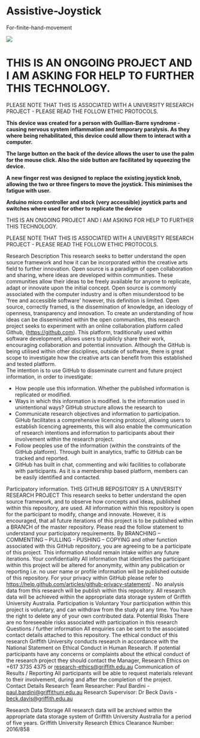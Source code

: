 # Assistive-Joystick 
For-finite-hand-movement

<img src="https://github.com/paulbardini/Assistive-Joystick---For-finite-hand-movement/blob/master/img/Making/Image00025%20smaller.jpg">

<h1> THIS IS AN ONGOING PROJECT AND I AM ASKING FOR HELP TO FURTHER THIS TECHNOLOGY.</h1>

PLEASE NOTE THAT THIS IS ASSOCIATED WITH A UNIVERSITY RESEARCH PROJECT - PLEASE READ THE FOLLOW ETHIC PROTOCOLS.


<b>This device was created for a person with Guillian-Barre syndrome - causing nervous system inflammation and temporary paralysis. 
As they where being rehabilitated, this device could allow them to interact with a computer.</b>

<b>The large button on the back of the device allows the user to use the palm for the mouse click. 
Also the side button are facilitated by squeezing the device.</b>

<b>A new finger rest was designed to replace the existing joystick knob, allowing the two or three fingers to move the joystick. 
This minimises the fatigue with user.</b>

<b>Arduino micro controller and stock (very accessible) joystick parts and switches where used for other to replicate the device</b>


THIS IS AN ONGOING PROJECT AND I AM ASKING FOR HELP TO FURTHER THIS TECHNOLOGY.

PLEASE NOTE THAT THIS IS ASSOCIATED WITH A UNIVERSITY RESEARCH PROJECT - PLEASE READ THE FOLLOW ETHIC PROTOCOLS.




Research Description
This research seeks to better understand the open source framework and how it can be incorporated within the creative arts field to further innovation.
Open source is a paradigm of open collaboration and sharing, where ideas are developed within communities. These communities allow their ideas to be freely available for anyone to replicate, adapt or innovate upon the initial concept. Open source is commonly associated with the computer industry and is often misunderstood to be 'free and accessible software' however, this definition is limited. Open source, correctly framed, is the dissemination of knowledge, an ideology of openness, transparency and innovation.
To create an understanding of how ideas can be disseminated within the open communities, this research project seeks to experiment with an online collaboration platform called Github, (https://github.com). This platform, traditionally used within software development, allows users to publicly share their work, encouraging collaboration and potential innovation. Although the GitHub is being utilised within other disciplines, outside of software, there is great scope to investigate how the creative arts can benefit from this established and tested platform.   
The intention is to use GitHub to disseminate current and future project information, in order to investigate:
-	How people use this information.  Whether the published information is replicated or modified.
-	Ways in which this information is modified. Is the information used in unintentional ways?
GitHub structure allows the research to 
-	Communicate research objectives and information to participation. GiHub facilitates a comprehensive licencing protocol, allowing users to establish licencing agreements, this will also enable the communication of research intentions and information to participants about their involvement within the research project.
-	Follow peoples use of the information (within the constraints of the GitHub platform). Through built in analytics, traffic to GitHub can be tracked and reported.
-	GitHub has built in chat, commenting and wiki facilities to collaborate with participants. As it is a membership based platform, members can be easily identified and contacted.

Participatory information.
THIS GITHUB REPOSITORY IS A UNIVERSITY RESEARCH PROJECT 
This research seeks to better understand the open source framework, and to observe how concepts and ideas, published within this repository, are used. All information within this repository is open for the participant to modify, change and innovate. However, it is encouraged, that all future iterations of this project is to be published within a BRANCH of the master repository. 
Please read the follow statement to understand your participatory requirements. 
By BRANCHING – COMMENTING – PULLING - PUSHING – COPYING and other function associated with this GitHub repository, you are agreeing to be a participate of this project. This information should remain intake within any future iterations.
Your confidentiality
All information that identifies the participant within this project will be altered for anonymity, within any publication or reporting i.e. no user name or profile information will be published outside of this repository. For your privacy within GitHub please refer to https://help.github.com/articles/github-privacy-statement/ .
No analysis data from this research will be publish within this repository. All research data will be achieved within the appropriate data storage system of Griffith University Australia.
Participation is Voluntary
Your participation within this project is voluntary, and can withdraw from the study at any time. You have the right to delete any of your own contributed data. 
Potential Risks
There are no foreseeable risks associated with participation in this research
Questions / further information
All enquiries can be sent to the associated contact details attached to this repository.
The ethical conduct of this research
Griffith University conducts research in accordance with the National Statement on Ethical Conduct in Human Research.  If potential participants have any concerns or complaints about the ethical conduct of the research project they should contact the Manager, Research Ethics on +617 3735 4375 or research-ethics@griffith.edu.au
Communication of Results / Reporting
All participants will be able to request materials relevant to their involvement, during and after the completion of the project.  
Contact Details Research Team
Researcher:  Paul Bardini - paul.bardini@griffithuni.edu.au
Research Supervisor: Dr Beck Davis - beck.davis@griffith.edu.au

Research Data Storage
All research data will be archived within the appropriate data storage system of Griffith University Australia for a period of five years.
Griffith University Research Ethics Clearance Number:  2016/858
